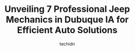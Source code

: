 ---
layout: ampstory
image: https://images.unsplash.com/photo-1523676060187-f55189a71f5e?ixlib=rb-4.0.3&ixid=MnwxMjA3fDB8MHxwaG90by1wYWdlfHx8fGVufDB8fHx8&auto=format&fit=crop&w=640&h=853&q=80
author: techidn
featured: false
description: When it comes to finding reliable automotive experts in Dubuque IA, USA, look no further than the 7 best Jeep Mechanic in the area. With their exceptional skills and dedication to providing 
title: Unveiling 7 Professional Jeep Mechanics in Dubuque IA for Efficient Auto Solutions
cover:
   title: Unveiling 7 Professional Jeep Mechanics in Dubuque IA for Efficient Auto Solutions
   subtitle: Rickpate
   background: https://images.unsplash.com/photo-1523676060187-f55189a71f5e?ixlib=rb-4.0.3&ixid=MnwxMjA3fDB8MHxwaG90by1wYWdlfHx8fGVufDB8fHx8&auto=format&fit=crop&w=640&h=853&q=80

pages: 
 - layout: thirds
   top: <h1>#1 McGrath Chevrolet of Dubuque</h1>
   bottom: "<p>Our entire experience was amazing. We stopped in to just look around and start our journey of trading in our 2013 equinox. We ended up leaving with a new to us Trav</p>"
   background: https://www.knot35.com/toplist/wp-content/uploads/2023/06/best-jeep-mechanic-1-in-dubuque-ia-1685839579.jpeg
   backgroundblur: true
 - layout: thirds
   top: <h1>#2 Tandem Tire & Auto Service</h1>
   bottom: "<p>400 Harrison St, Dubuque, IA 52003, United States</p>"
   background: https://www.knot35.com/toplist/wp-content/uploads/2023/06/best-jeep-mechanic-2-in-dubuque-ia-1685839580.jpeg
   cta:
      link: https://www.knot35.com/toplist/unveiling-7-professional-jeep-mechanics-in-dubuque-ia-for-efficient-auto-solutions/
      text: Unveiling 7 Professional Jeep Mechanics in Dubuque IA for Efficient Auto Solutions
 - layout: thirds
   top: <h1>#3 Big A Auto Sales & Service</h1>
   bottom: "<p>2311 Central Ave, Dubuque, IA 52001, United States</p>"
   background: https://www.knot35.com/toplist/wp-content/uploads/2023/06/best-jeep-mechanic-3-in-dubuque-ia-1685839580.png
   cta:
      link: https://www.knot35.com/toplist/unveiling-7-professional-jeep-mechanics-in-dubuque-ia-for-efficient-auto-solutions/
      text: Unveiling 7 Professional Jeep Mechanics in Dubuque IA for Efficient Auto Solutions
 - layout: thirds
   top: <h1>#4 Anderson-Weber Toyota</h1>
   bottom: "<p>3450 Center Grove Dr, Dubuque, IA 52003, United States</p>"
   background: https://images.unsplash.com/photo-1540457036297-448b6b99e91c?ixlib=rb-4.0.3&ixid=MnwxMjA3fDB8MHxwaG90by1wYWdlfHx8fGVufDB8fHx8&auto=format&fit=crop&w=640&h=853&q=80
   cta:
      link: https://www.knot35.com/toplist/unveiling-7-professional-jeep-mechanics-in-dubuque-ia-for-efficient-auto-solutions/
      text: Unveiling 7 Professional Jeep Mechanics in Dubuque IA for Efficient Auto Solutions
 - layout: thirds
   top: <h1>#5 Turpin Dodge Chrysler Jeep Ram</h1>
   bottom: "<p>90 John F Kennedy Rd, Dubuque, IA 52002, United States</p>"
   background: https://images.unsplash.com/photo-1591393223703-56fe1347ac62?ixlib=rb-4.0.3&ixid=MnwxMjA3fDB8MHxwaG90by1wYWdlfHx8fGVufDB8fHx8&auto=format&fit=crop&w=640&h=853&q=80
   cta:
      link: https://www.knot35.com/toplist/unveiling-7-professional-jeep-mechanics-in-dubuque-ia-for-efficient-auto-solutions/
      text: Unveiling 7 Professional Jeep Mechanics in Dubuque IA for Efficient Auto Solutions
 - layout: thirds
   top: <h1>#6 North End Auto Wrecking Inc</h1>
   bottom: "<p>55 W 32nd St, Dubuque, IA 52001, United States</p>"
   background: https://images.unsplash.com/photo-1595364397663-fca4f075d796?ixlib=rb-4.0.3&ixid=MnwxMjA3fDB8MHxwaG90by1wYWdlfHx8fGVufDB8fHx8&auto=format&fit=crop&w=640&h=853&q=80
   cta:
      link: https://www.knot35.com/toplist/unveiling-7-professional-jeep-mechanics-in-dubuque-ia-for-efficient-auto-solutions/
      text: Unveiling 7 Professional Jeep Mechanics in Dubuque IA for Efficient Auto Solutions
 - layout: thirds
   top: <h1>#7 EZ Auto Finance</h1>
   bottom: "<p>4110 Dodge St, Dubuque, IA 52003, United States</p>"
   background: https://images.unsplash.com/photo-1522441815192-d9f04eb0615c?ixlib=rb-4.0.3&ixid=MnwxMjA3fDB8MHxwaG90by1wYWdlfHx8fGVufDB8fHx8&auto=format&fit=crop&w=640&h=853&q=80
   cta:
      link: https://www.knot35.com/toplist/unveiling-7-professional-jeep-mechanics-in-dubuque-ia-for-efficient-auto-solutions/
      text: Unveiling 7 Professional Jeep Mechanics in Dubuque IA for Efficient Auto Solutions
 - layout: thirds
   middle: Continue reading...
   background: https://images.unsplash.com/photo-1602536052359-ef94c21c5948?ixlib=rb-4.0.3&ixid=MnwxMjA3fDB8MHxwaG90by1wYWdlfHx8fGVufDB8fHx8&auto=format&fit=crop&w=640&h=853&q=80
   cta:
      link: https://www.knot35.com/toplist/unveiling-7-professional-jeep-mechanics-in-dubuque-ia-for-efficient-auto-solutions/
      text: Unveiling 7 Professional Jeep Mechanics in Dubuque IA for Efficient Auto Solutions
      
---